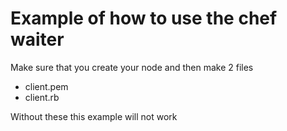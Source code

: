 # Example of how to use the chef waiter

Make sure that you create your node and then make 2 files

* client.pem
* client.rb

Without these this example will not work
